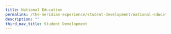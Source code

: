 ```yaml
---
title: National Education
permalink: /the-meridian-experience/student-development/national-education/
description: ""
third_nav_title: Student Development
---
```

